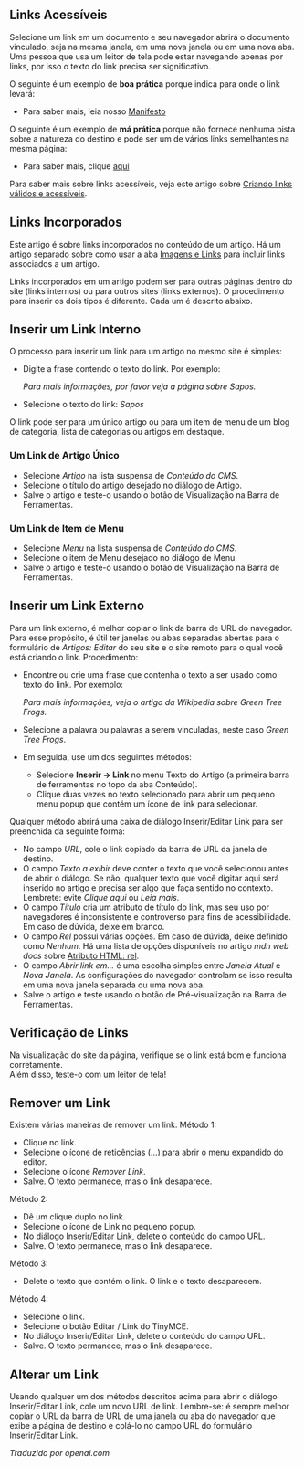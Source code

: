 <!-- Filename: J4.x:Article_Links / Display title: Artigo: Editar - Links   -->

## Links Acessíveis

Selecione um link em um documento e seu navegador abrirá o documento vinculado, seja na mesma janela, em uma nova janela ou em uma nova aba. Uma pessoa que usa um leitor de tela pode estar navegando apenas por links, por isso o texto do link precisa ser significativo.

O seguinte é um exemplo de **boa prática** porque indica para onde o link levará:

- Para saber mais, leia nosso [Manifesto](#)

O seguinte é um exemplo de **má prática** porque não fornece nenhuma pista sobre a natureza do destino e pode ser um de vários links semelhantes na mesma página:

- Para saber mais, clique [aqui](#)

Para saber mais sobre links acessíveis, veja este artigo sobre [Criando links válidos e acessíveis](https://www.a11yproject.com/posts/creating-valid-and-accessible-links/).

## Links Incorporados

Este artigo é sobre links incorporados no conteúdo de um artigo. Há um artigo
separado sobre como usar a aba [Imagens e Links](jdocmanual?article=user/articles/article-images-and-links)
para incluir links associados a um artigo.

Links incorporados em um artigo podem ser para outras páginas dentro do site (links internos) ou para outros sites (links externos). O procedimento para inserir os dois tipos é diferente. Cada um é descrito abaixo.

## Inserir um Link Interno

O processo para inserir um link para um artigo no mesmo site é simples:
- Digite a frase contendo o texto do link. Por exemplo:
  
  *Para mais informações, por favor veja a página sobre Sapos.*
- Selecione o texto do link: *Sapos*

O link pode ser para um único artigo ou para um item de menu de um blog de categoria,
lista de categorias ou artigos em destaque.

### Um Link de Artigo Único

- Selecione *Artigo* na lista suspensa de *Conteúdo do CMS*.
- Selecione o título do artigo desejado no diálogo de Artigo.
- Salve o artigo e teste-o usando o botão de Visualização na Barra de Ferramentas.

### Um Link de Item de Menu

- Selecione *Menu* na lista suspensa de *Conteúdo do CMS*.
- Selecione o item de Menu desejado no diálogo de Menu.
- Salve o artigo e teste-o usando o botão de Visualização na Barra de Ferramentas.

## Inserir um Link Externo

Para um link externo, é melhor copiar o link da barra de URL do navegador. Para esse propósito, é útil ter janelas ou abas separadas abertas para o formulário de *Artigos: Editar* do seu site e o site remoto para o qual você está criando o link. Procedimento:

- Encontre ou crie uma frase que contenha o texto a ser usado como texto do link. Por exemplo:

  *Para mais informações, veja o artigo da Wikipedia sobre Green Tree Frogs.*
  
- Selecione a palavra ou palavras a serem vinculadas, neste caso *Green Tree Frogs*.
- Em seguida, use um dos seguintes métodos:
  - Selecione **Inserir → Link** no menu Texto do Artigo (a primeira barra de ferramentas no topo da aba Conteúdo).
  - Clique duas vezes no texto selecionado para abrir um pequeno menu popup que contém um ícone de link para selecionar.

Qualquer método abrirá uma caixa de diálogo Inserir/Editar Link para ser preenchida da seguinte forma:

- No campo *URL*, cole o link copiado da barra de URL da janela de destino.
- O campo *Texto a exibir* deve conter o texto que você selecionou antes de abrir o diálogo. Se não, qualquer texto que você digitar aqui será inserido no artigo e precisa ser algo que faça sentido no contexto. Lembrete: evite *Clique aqui* ou *Leia mais*.
- O campo *Título* cria um atributo de título do link, mas seu uso por navegadores é inconsistente e controverso para fins de acessibilidade. Em caso de dúvida, deixe em branco.
- O campo *Rel* possui várias opções. Em caso de dúvida, deixe definido como *Nenhum*. Há uma lista de opções disponíveis no artigo *mdn web docs* sobre [Atributo HTML: rel](https://developer.mozilla.org/en-US/docs/Web/HTML/Attributes/rel).
- O campo *Abrir link em...* é uma escolha simples entre *Janela Atual* e *Nova Janela*. As configurações do navegador controlam se isso resulta em uma nova janela separada ou uma nova aba.
- Salve o artigo e teste usando o botão de Pré-visualização na Barra de Ferramentas.

## Verificação de Links

Na visualização do site da página, verifique se o link está bom e funciona corretamente.  
Além disso, teste-o com um leitor de tela!  

## Remover um Link

Existem várias maneiras de remover um link. Método 1:
- Clique no link.
- Selecione o ícone de reticências (...) para abrir o menu expandido do editor.
- Selecione o ícone *Remover Link*.
- Salve. O texto permanece, mas o link desaparece.

Método 2:
- Dê um clique duplo no link.
- Selecione o ícone de Link no pequeno popup.
- No diálogo Inserir/Editar Link, delete o conteúdo do campo URL.
- Salve. O texto permanece, mas o link desaparece.

Método 3:
- Delete o texto que contém o link. O link e o texto desaparecem.

Método 4:
- Selecione o link.
- Selecione o botão Editar / Link do TinyMCE.
- No diálogo Inserir/Editar Link, delete o conteúdo do campo URL.
- Salve. O texto permanece, mas o link desaparece.

## Alterar um Link

Usando qualquer um dos métodos descritos acima para abrir o diálogo Inserir/Editar Link, cole um novo URL de link. Lembre-se: é sempre melhor copiar o URL da barra de URL de uma janela ou aba do navegador que exibe a página de destino e colá-lo no campo URL do formulário Inserir/Editar Link.

*Traduzido por openai.com*

